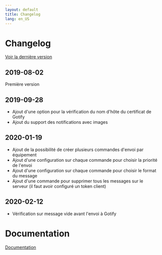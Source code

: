```yaml
---
layout: default
title: Changelog
lang: en_US
---
```


# Changelog

[Voir la dernière version](#tocAnchor-1-1-4)

## 2019-08-02

Première version

## 2019-09-28

- Ajout d'une option pour la vérification du nom d'hôte du certificat de Gotify
- Ajout du support des notifications avec images

## 2020-01-19

- Ajout de la possibilité de créer plusieurs commandes d'envoi par équipement
- Ajout d'une configuration sur chaque commande pour choisir la priorité de l'envoi
- Ajout d'une configuration sur chaque commande pour choisir le format du message
- Ajout d'une commande pour supprimer tous les messages sur le serveur (il faut avoir configuré un token client)

## 2020-02-12

- Vérification sur message vide avant l'envoi à Gotify

# Documentation

[Documentation]({{site.baseurl}}/)